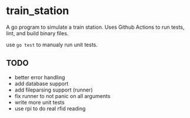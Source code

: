 # train_station

A go program to simulate a train station. Uses Github Actions to run tests, lint, and build binary files.

use `go test` to manualy run unit tests.

## TODO
- better error handling
- add database support
- add fileparsing support (runner)
- fix runner to not panic on all arguments
- write more unit tests
- use rpi to do real rfid reading

